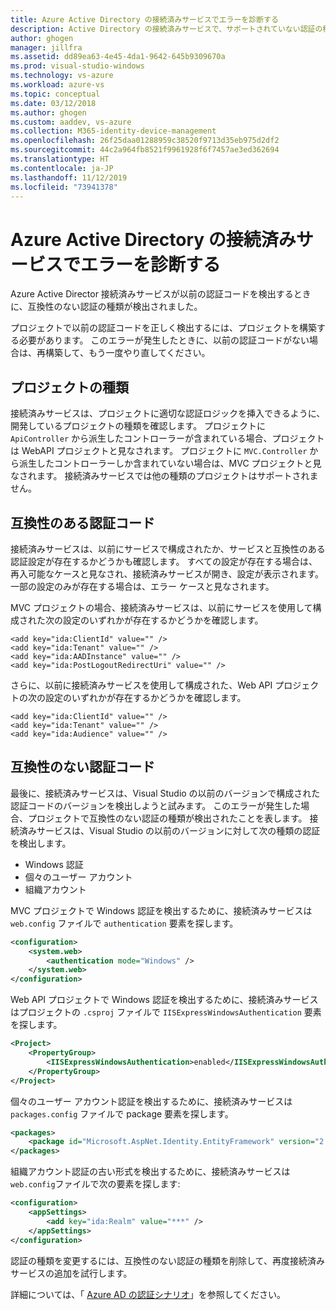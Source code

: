 ```yaml
---
title: Azure Active Directory の接続済みサービスでエラーを診断する
description: Active Directory の接続済みサービスで、サポートされていない認証の種類が検出された
author: ghogen
manager: jillfra
ms.assetid: dd89ea63-4e45-4da1-9642-645b9309670a
ms.prod: visual-studio-windows
ms.technology: vs-azure
ms.workload: azure-vs
ms.topic: conceptual
ms.date: 03/12/2018
ms.author: ghogen
ms.custom: aaddev, vs-azure
ms.collection: M365-identity-device-management
ms.openlocfilehash: 26f25daa01288959c38520f9713d35eb975d2df2
ms.sourcegitcommit: 44c2a964fb8521f9961928f6f7457ae3ed362694
ms.translationtype: HT
ms.contentlocale: ja-JP
ms.lasthandoff: 11/12/2019
ms.locfileid: "73941378"
---
```

# <a name="diagnosing-errors-with-the-azure-active-directory-connected-service"></a>Azure Active Directory の接続済みサービスでエラーを診断する

Azure Active Director 接続済みサービスが以前の認証コードを検出するときに、互換性のない認証の種類が検出されました。

プロジェクトで以前の認証コードを正しく検出するには、プロジェクトを構築する必要があります。  このエラーが発生したときに、以前の認証コードがない場合は、再構築して、もう一度やり直してください。

## <a name="project-types"></a>プロジェクトの種類

接続済みサービスは、プロジェクトに適切な認証ロジックを挿入できるように、開発しているプロジェクトの種類を確認します。 プロジェクトに `ApiController` から派生したコントローラーが含まれている場合、プロジェクトは WebAPI プロジェクトと見なされます。 プロジェクトに `MVC.Controller` から派生したコントローラーしか含まれていない場合は、MVC プロジェクトと見なされます。 接続済みサービスでは他の種類のプロジェクトはサポートされません。

## <a name="compatible-authentication-code"></a>互換性のある認証コード

接続済みサービスは、以前にサービスで構成されたか、サービスと互換性のある認証設定が存在するかどうかも確認します。 すべての設定が存在する場合は、再入可能なケースと見なされ、接続済みサービスが開き、設定が表示されます。  一部の設定のみが存在する場合は、エラー ケースと見なされます。

MVC プロジェクトの場合、接続済みサービスは、以前にサービスを使用して構成された次の設定のいずれかが存在するかどうかを確認します。

    <add key="ida:ClientId" value="" />
    <add key="ida:Tenant" value="" />
    <add key="ida:AADInstance" value="" />
    <add key="ida:PostLogoutRedirectUri" value="" />

さらに、以前に接続済みサービスを使用して構成された、Web API プロジェクトの次の設定のいずれかが存在するかどうかを確認します。

    <add key="ida:ClientId" value="" />
    <add key="ida:Tenant" value="" />
    <add key="ida:Audience" value="" />

## <a name="incompatible-authentication-code"></a>互換性のない認証コード

最後に、接続済みサービスは、Visual Studio の以前のバージョンで構成された認証コードのバージョンを検出しようと試みます。 このエラーが発生した場合、プロジェクトで互換性のない認証の種類が検出されたことを表します。 接続済みサービスは、Visual Studio の以前のバージョンに対して次の種類の認証を検出します。

* Windows 認証
* 個々のユーザー アカウント
* 組織アカウント

MVC プロジェクトで Windows 認証を検出するために、接続済みサービスは `web.config` ファイルで `authentication` 要素を探します。

```xml
<configuration>
    <system.web>
        <authentication mode="Windows" />
    </system.web>
</configuration>
```

Web API プロジェクトで Windows 認証を検出するために、接続済みサービスはプロジェクトの `.csproj` ファイルで `IISExpressWindowsAuthentication` 要素を探します。

```xml
<Project>
    <PropertyGroup>
        <IISExpressWindowsAuthentication>enabled</IISExpressWindowsAuthentication>
    </PropertyGroup>
</Project>
```

個々のユーザー アカウント認証を検出するために、接続済みサービスは `packages.config` ファイルで package 要素を探します。

```xml
<packages>
    <package id="Microsoft.AspNet.Identity.EntityFramework" version="2.1.0" targetFramework="net45" />
</packages>
```

組織アカウント認証の古い形式を検出するために、接続済みサービスは `web.config`ファイルで次の要素を探します:

```xml
<configuration>
    <appSettings>
        <add key="ida:Realm" value="***" />
    </appSettings>
</configuration>
```

認証の種類を変更するには、互換性のない認証の種類を削除して、再度接続済みサービスの追加を試行します。

詳細については、「 [Azure AD の認証シナリオ](authentication-scenarios.md)」を参照してください。
